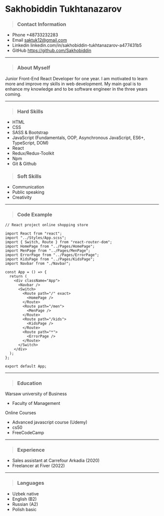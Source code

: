 # Sakhobiddin Tukhtanazarov

>### Contact Information


- Phone +48733232283
- Email saktuk12@gmail.com
- Linkedin linkedin.com/in/sakhobiddin-tukhtanazarov-a477431b5
- GitHub https://github.com/Sakhobiddin

---

>### About Myself 

Junior Front-End React Developer for one year. I am motivated to learn more and improve my skills in web development. My main goal is to enhance my knowledge and to be software engineer in the three years coming.

---

>### Hard Skills

- HTML
- CSS
- SASS & Bootstrap
- JavaScript (Fundamentals, OOP, Asynchronous JavaScript, ES6+, TypeScript, DOM)
- React
- Redux/Redux-Toolkit
- Npm
- Git & Github

>### Soft Skills

- Communication
- Public speaking
- Creativity

---

>### Code Example


````react
// React project online shopping store

import React from "react";
import "../Styles/App.scss";
import { Switch, Route } from "react-router-dom";
import HomePage from "../Pages/HomePage";
import MenPage from "../Pages/MenPage";
import ErrorPage from "../Pages/ErrorPage";
import KidsPage from "../Pages/KidsPage";
import Navbar from "./Navbar";

const App = () => {
  return (
    <div className="App">
      <Navbar />
      <Switch>
        <Route path="/" exact>
          <HomePage />
        </Route>
        <Route path="/men">
          <MenPage />
        </Route>
        <Route path="/kids">
          <KidsPage />
        </Route>
        <Route path="*">
          <ErrorPage />
        </Route>
      </Switch>
    </div>
  );
};

export default App;

````
----

>### Education

Warsaw university of Business

* Faculty of Management

Online Courses

* Advanced javascript course (Udemy)
* cs50 
* FreeCodeCamp

----

>### Experience

* Sales assistant at Carrefour Arkadia (2020)
* Freelancer at Fiver (2022)

----
>### Languages
 * Uzbek native
 * English (B2)
 * Russian (A2)
 * Polish basic